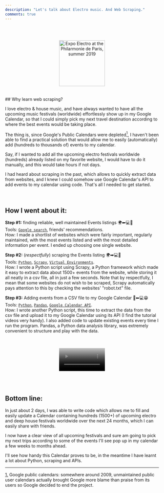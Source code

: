 ```yaml
---
description: "Let's talk about Electro music. And Web Scraping."
comments: true
---    
```

<br><br>
<center>
    <img src="{{ site.baseurl }}/images/ElectroPhilarmoniedeParis2019-1.jpg" alt="Expo Electro at the Philarmonie de Paris, summer 2019" height="auto" width="150">
</center>  
<br><br>
## Why learn web scraping?  

I love electro & house music, and have always wanted to have all the upcoming music festivals (worldwide) effortlessly show up in my Google Calendar, so that I could simply pick my next travel destination according to where the best events would be taking place.  

The thing is, since Google's Public Calendars were depleted[<a href="#1dn" class="footnote" id="1up"><sup>1</sup></a>](#1dn), I haven't been able to find a practical solution that would allow me to easily (automatically) add (hundreds to thousands of) events to my calendar.  

Say, if I wanted to add all the upcoming electro festivals worldwide (hundreds) already listed on my favorite website, I would have to do it manually, and this would take hours if not days.  

I had heard about scraping in the past, which allows to quickly extract data from websites, and I knew I could somehow use Google Calendar's API to add events to my calendar using code. That's all I needed to get started.  
<br><br>

## How I went about it:    

**Step #1:** finding reliable, well maintained Events listings 🌍⬅💻🧐  
Tools: [`Google search`](https://www.google.com/), friends' recommendations.  
How: I made a shortlist of websites which were fairly important, regularly maintained, with the most events listed and with the most detailed information per event. I ended up choosing one single website.    

**Step #2:** (_respectfully_) scraping the Events listing 🌍➡💻🤔  
Tools: [`Python`](https://www.python.org/), [`Scrapy`](https://scrapy.org/), [`Virtual Environments`](https://www.pythonforbeginners.com/basics/how-to-use-python-virtualenv/).  
How: I wrote a Python script using Scrapy, a Python framework which made it easy to extract data about 1500+ events from the website, while storing it all neatly in a csv file, all in just a few seconds. 
Note that by respectfully, I mean that some websites do not wish to be scraped, Scrapy automatically pays attention to this by checking the websites' "robot.txt" file.

**Step #3:** Adding events from a CSV file to my Google Calendar 📅⬅💻😁  
Tools: [`Python`](https://www.python.org/), [`Pandas`](https://pandas.pydata.org/), [`Google Calendar API`](https://developers.google.com/calendar/).  
How: I wrote another Python script, this time to extract the data from the csv file and upload it to my Google Calendar using its API (I find the tutorial videos very handy). I also added code to update existing events every time I run the program. Pandas, a Python data analysis library, was extremely convenient to structure and play with the data.  
<br><br>
<center>
    <figure class="video_container">
      <video allowfullscreen muted autoplay poster="{{ site.baseurl }}/images/festoches.png" width="150">
        <source src="{{ site.baseurl }}/images/festoches.m4v" type="video/mp4">
      </video>
    </figure>
</center>
<br><br>

## Bottom line:

In just about 2 days, I was able to write code which allows me to fill and easily update a Calendar containing hundreds (1500+) of upcoming electro and deep house festivals worldwide over the next 24 months, which I can easily share with friends.

I now have a clear view of all upcoming festivals and sure am going to pick my next trips according to some of the events I'll see pop up in my calendar a few weeks to months ahead.

I'll see how handy this Calendar proves to be, in the meantime I have learnt a lot about Python, scraping and APIs.

****

<footnote>
    <a href="#1up" class="footnote" id="1dn">1.</a> Google public calendars: somewhere around 2009, unmaintained public user calendars actually brought Google more blame than praise from its users so Google decided to end the project.
</footnote>